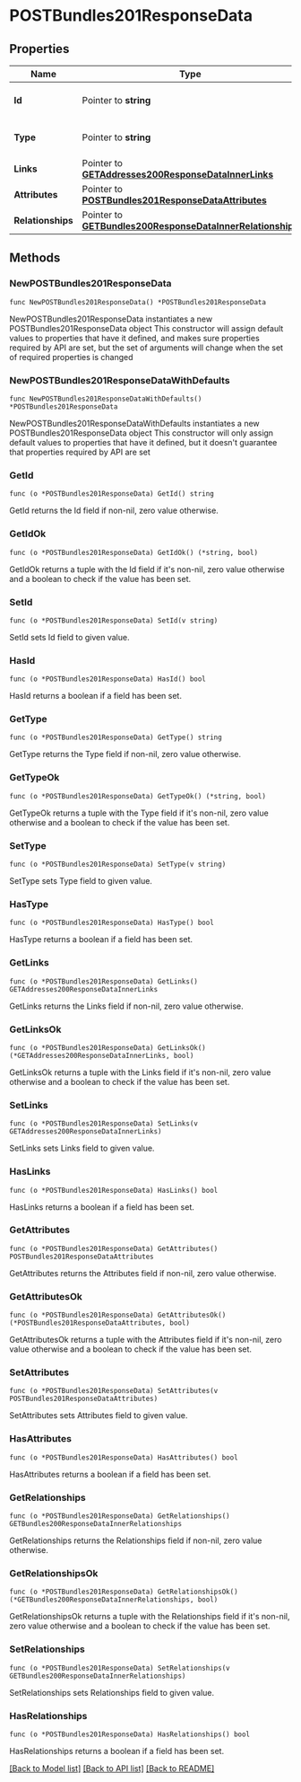# POSTBundles201ResponseData

## Properties

Name | Type | Description | Notes
------------ | ------------- | ------------- | -------------
**Id** | Pointer to **string** | The resource&#39;s id | [optional] 
**Type** | Pointer to **string** | The resource&#39;s type | [optional] [default to "bundles"]
**Links** | Pointer to [**GETAddresses200ResponseDataInnerLinks**](GETAddresses200ResponseDataInnerLinks.md) |  | [optional] 
**Attributes** | Pointer to [**POSTBundles201ResponseDataAttributes**](POSTBundles201ResponseDataAttributes.md) |  | [optional] 
**Relationships** | Pointer to [**GETBundles200ResponseDataInnerRelationships**](GETBundles200ResponseDataInnerRelationships.md) |  | [optional] 

## Methods

### NewPOSTBundles201ResponseData

`func NewPOSTBundles201ResponseData() *POSTBundles201ResponseData`

NewPOSTBundles201ResponseData instantiates a new POSTBundles201ResponseData object
This constructor will assign default values to properties that have it defined,
and makes sure properties required by API are set, but the set of arguments
will change when the set of required properties is changed

### NewPOSTBundles201ResponseDataWithDefaults

`func NewPOSTBundles201ResponseDataWithDefaults() *POSTBundles201ResponseData`

NewPOSTBundles201ResponseDataWithDefaults instantiates a new POSTBundles201ResponseData object
This constructor will only assign default values to properties that have it defined,
but it doesn't guarantee that properties required by API are set

### GetId

`func (o *POSTBundles201ResponseData) GetId() string`

GetId returns the Id field if non-nil, zero value otherwise.

### GetIdOk

`func (o *POSTBundles201ResponseData) GetIdOk() (*string, bool)`

GetIdOk returns a tuple with the Id field if it's non-nil, zero value otherwise
and a boolean to check if the value has been set.

### SetId

`func (o *POSTBundles201ResponseData) SetId(v string)`

SetId sets Id field to given value.

### HasId

`func (o *POSTBundles201ResponseData) HasId() bool`

HasId returns a boolean if a field has been set.

### GetType

`func (o *POSTBundles201ResponseData) GetType() string`

GetType returns the Type field if non-nil, zero value otherwise.

### GetTypeOk

`func (o *POSTBundles201ResponseData) GetTypeOk() (*string, bool)`

GetTypeOk returns a tuple with the Type field if it's non-nil, zero value otherwise
and a boolean to check if the value has been set.

### SetType

`func (o *POSTBundles201ResponseData) SetType(v string)`

SetType sets Type field to given value.

### HasType

`func (o *POSTBundles201ResponseData) HasType() bool`

HasType returns a boolean if a field has been set.

### GetLinks

`func (o *POSTBundles201ResponseData) GetLinks() GETAddresses200ResponseDataInnerLinks`

GetLinks returns the Links field if non-nil, zero value otherwise.

### GetLinksOk

`func (o *POSTBundles201ResponseData) GetLinksOk() (*GETAddresses200ResponseDataInnerLinks, bool)`

GetLinksOk returns a tuple with the Links field if it's non-nil, zero value otherwise
and a boolean to check if the value has been set.

### SetLinks

`func (o *POSTBundles201ResponseData) SetLinks(v GETAddresses200ResponseDataInnerLinks)`

SetLinks sets Links field to given value.

### HasLinks

`func (o *POSTBundles201ResponseData) HasLinks() bool`

HasLinks returns a boolean if a field has been set.

### GetAttributes

`func (o *POSTBundles201ResponseData) GetAttributes() POSTBundles201ResponseDataAttributes`

GetAttributes returns the Attributes field if non-nil, zero value otherwise.

### GetAttributesOk

`func (o *POSTBundles201ResponseData) GetAttributesOk() (*POSTBundles201ResponseDataAttributes, bool)`

GetAttributesOk returns a tuple with the Attributes field if it's non-nil, zero value otherwise
and a boolean to check if the value has been set.

### SetAttributes

`func (o *POSTBundles201ResponseData) SetAttributes(v POSTBundles201ResponseDataAttributes)`

SetAttributes sets Attributes field to given value.

### HasAttributes

`func (o *POSTBundles201ResponseData) HasAttributes() bool`

HasAttributes returns a boolean if a field has been set.

### GetRelationships

`func (o *POSTBundles201ResponseData) GetRelationships() GETBundles200ResponseDataInnerRelationships`

GetRelationships returns the Relationships field if non-nil, zero value otherwise.

### GetRelationshipsOk

`func (o *POSTBundles201ResponseData) GetRelationshipsOk() (*GETBundles200ResponseDataInnerRelationships, bool)`

GetRelationshipsOk returns a tuple with the Relationships field if it's non-nil, zero value otherwise
and a boolean to check if the value has been set.

### SetRelationships

`func (o *POSTBundles201ResponseData) SetRelationships(v GETBundles200ResponseDataInnerRelationships)`

SetRelationships sets Relationships field to given value.

### HasRelationships

`func (o *POSTBundles201ResponseData) HasRelationships() bool`

HasRelationships returns a boolean if a field has been set.


[[Back to Model list]](../README.md#documentation-for-models) [[Back to API list]](../README.md#documentation-for-api-endpoints) [[Back to README]](../README.md)


